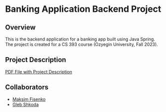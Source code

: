 # Banking Application Backend Project

## Overview
This is the backend application for a banking app built using Java Spring. The project is created for a CS 393 course (Ozyegin University, Fall 2023).

## Project Description
[PDF File with Project Description](https://github.com/maksimfisenko/banking-app-project-ozu-cs393/blob/main/Project%20Description.pdf)

## Collaborators
- [Maksim Fisenko](https://github.com/maksimfisenko)
- [Gleb Shkoda](https://github.com/Gosyaa)
